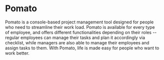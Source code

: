 # Pomato

Pomato is a console-based project management tool designed for people who need to streamline their work load. Pomato is available for every type of employee, and offers different functionalities depending on their roles -- regular employees can manage their tasks and plan it accordingly via checklist, while managers are also able to manage their employees and assign tasks to them. With Pomato, life is made easy for people who want to work better.
